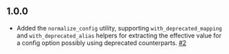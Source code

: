 ## 1.0.0
  - Added the `normalize_config` utility, supporting `with_deprecated_mapping` and `with_deprecated_alias` helpers for extracting the effective value for a config option possibly using deprecated counterparts. [#2](https://github.com/logstash-plugins/logstash-mixin-config_deprecation_support/pulls/2)